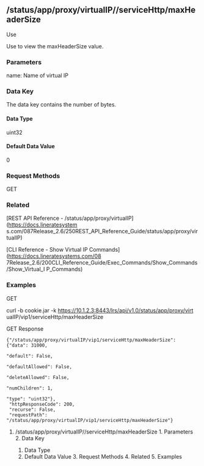 ## /status/app/proxy/virtualIP/<name>/serviceHttp/maxHeaderSize

Use

Use to view the maxHeaderSize value.

### Parameters

name: Name of virtual IP

### Data Key

The data key contains the number of bytes.

#### Data Type

uint32

#### Default Data Value

0

### Request Methods

GET

### Related

[REST API Reference - /status/app/proxy/virtualIP](https://docs.lineratesystem
s.com/087Release_2.6/250REST_API_Reference_Guide/status/app/proxy/virtualIP)

[CLI Reference - Show Virtual IP Commands](https://docs.lineratesystems.com/08
7Release_2.6/200CLI_Reference_Guide/Exec_Commands/Show_Commands/Show_Virtual_I
P_Commands)

### Examples

GET

curl -b cookie.jar -k https://10.1.2.3:8443/lrs/api/v1.0/status/app/proxy/virt
ualIP/vip1/serviceHttp/maxHeaderSize

GET Response

    
    {"/status/app/proxy/virtualIP/vip1/serviceHttp/maxHeaderSize": {"data": 31000,
                                                                    "default": False,
                                                                    "defaultAllowed": False,
                                                                    "deleteAllowed": False,
                                                                    "numChildren": 1,
                                                                    "type": "uint32"},
     "httpResponseCode": 200,
     "recurse": False,
     "requestPath": "/status/app/proxy/virtualIP/vip1/serviceHttp/maxHeaderSize"}
    

  1. /status/app/proxy/virtualIP/<name>/serviceHttp/maxHeaderSize
    1. Parameters
    2. Data Key
      1. Data Type
      2. Default Data Value
    3. Request Methods
    4. Related
    5. Examples

